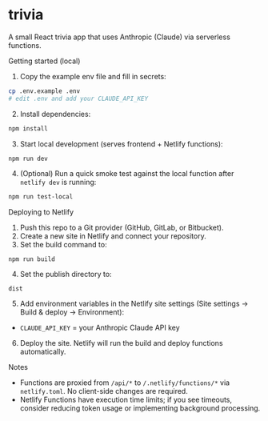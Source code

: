 
# trivia

A small React trivia app that uses Anthropic (Claude) via serverless functions.

Getting started (local)
1. Copy the example env file and fill in secrets:

```bash
cp .env.example .env
# edit .env and add your CLAUDE_API_KEY
```

2. Install dependencies:

```bash
npm install
```

3. Start local development (serves frontend + Netlify functions):

```bash
npm run dev
```

4. (Optional) Run a quick smoke test against the local function after `netlify dev` is running:

```bash
npm run test-local
```

Deploying to Netlify
1. Push this repo to a Git provider (GitHub, GitLab, or Bitbucket).
2. Create a new site in Netlify and connect your repository.
3. Set the build command to:

```
npm run build
```

4. Set the publish directory to:

```
dist
```

5. Add environment variables in the Netlify site settings (Site settings → Build & deploy → Environment):

- `CLAUDE_API_KEY` = your Anthropic Claude API key

6. Deploy the site. Netlify will run the build and deploy functions automatically.

Notes
- Functions are proxied from `/api/*` to `/.netlify/functions/*` via `netlify.toml`. No client-side changes are required.
- Netlify Functions have execution time limits; if you see timeouts, consider reducing token usage or implementing background processing.

